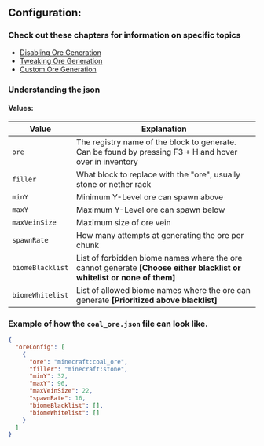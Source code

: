 ## Configuration:

### Check out these chapters for information on specific topics
* [Disabling Ore Generation](https://github.com/EwyBoy/OreTweaker/wiki/Disabling-Ore-Generation)
* [Tweaking Ore Generation](https://github.com/EwyBoy/OreTweaker/wiki/Tweaking-Ore-Generation)
* [Custom Ore Generation](https://github.com/EwyBoy/OreTweaker/wiki/Custom-Ore-Generation)

### Understanding the json

#### Values:

|      Value       |      Explanation                                                                                                       | 
| ---------------- | ---------------------------------------------------------------------------------------------------------------------- | 
| `ore`            | The registry name of the block to generate. Can be found by pressing F3 + H and hover over in inventory                |
| `filler`         | What block to replace with the "ore", usually stone or nether rack                                                     |
| `minY`           | Minimum Y-Level ore can spawn above                                                                                    |
| `maxY`           | Maximum Y-Level ore can spawn below                                                                                    |
| `maxVeinSize`    | Maximum size of ore vein                                                                                               |
| `spawnRate`      | How many attempts at generating the ore per chunk                                                                      |
| `biomeBlacklist` | List of forbidden biome names where the ore cannot generate **[Choose either blacklist or whitelist or none of them]** |
| `biomeWhitelist` | List of allowed biome names where the ore can generate **[Prioritized above blacklist]**                               |


### Example of how the `coal_ore.json` file can look like.
```json
{
  "oreConfig": [
    {
      "ore": "minecraft:coal_ore",
      "filler": "minecraft:stone",
      "minY": 32,
      "maxY": 96,
      "maxVeinSize": 22,
      "spawnRate": 16,
      "biomeBlacklist": [],
      "biomeWhitelist": []
    }
  ]
}
```